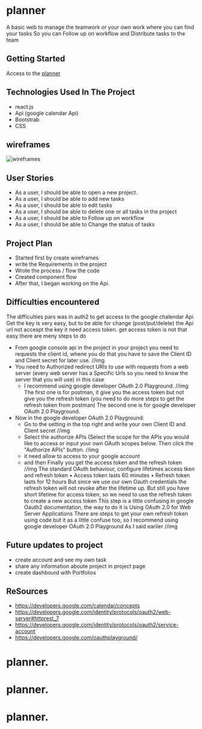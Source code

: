 # planner

A basic web to manage the teamwork or your own work where you can find your tasks
So you can Follow up on workflow and Distribute tasks to the team

## Getting Started

Access to the [planner]()

## Technologies Used In The Project

- react.js
- Api (google calendar Api)
- Bootstrab
- CSS

## wireframes

![wireframes]()

## User Stories

- As a user, I should be able to open a new project.
- As a user, I should be able to add new tasks
- As a user, I should be able to edit tasks
- As a user, I should be able to delete one or all tasks in the project
- As a user, I should be able to Follow up on workflow
- As a user, I should be able to Change the status of tasks

## Project Plan

- Started first by create wireframes
- write the Requirements in the project
- Wrote the process / flow the code
- Created component flow
- After that, I began working on the Api.

## Difficulties encountered

The difficulties pars was in auth2 to get access to the google chalendar Api
Get the key is very easy, but to be able for change (post/put/delete) the Api url not accespt the key it need access token.
get access token is not that easy there are meny steps to do

- From google console api in the project in your project you need to requests the client id, whene you do that you have to save the Client ID and Client secret for later use.
  //img
- You need to Authorized redirect URIs to use with requests from a web server (every web server has a Specific Urls so you need to know the server that you will use) in this case
  - I recommend using google developer OAuth 2.0 Playground.
    //img
    The first one is for postman, it give you the access token but not give you the refresh token (you need to do more steps to get the refresh token from postman)
    The second one is for google developer OAuth 2.0 Playground.
- Now in the google developer OAuth 2.0 Playground:
  - Go to the setting in the top right and write your own Client ID and Client secret
    //img
  - Select the authorize APIs (Select the scope for the APIs you would like to access or input your own OAuth scopes below. Then click the "Authorize APIs" button.
    //img
  - it need allow to access to your google account
  - and then Finally you get the access token and the refresh token
    //img
    The standard OAuth behaviour, configure lifetimes access tken and refresh token
    • Access token lasts 60 minutes
    • Refresh token lasts for 12 hours
    But since we use our own Oauth credentials the refresh token will not revoke after the lifetime up.
    But still you have short lifetime for access token, so we need to use the refresh token to create a new access token
    This step is a little confusing in google Oauth2 documentation, the way to do it is Using OAuth 2.0 for Web Server Applications
    There are steps to get your own refresh token using code but it as a little confuse too, so I recommend using google developer OAuth 2.0 Playground As I said earlier
    //img

## Future updates to project

- create account and see my own task
- share any information aboute project in project page
- create dashbourd with Portfolios

## ReSources

- https://developers.google.com/calendar/concepts
- https://developers.google.com/identity/protocols/oauth2/web-server#httprest_7
- https://developers.google.com/identity/protocols/oauth2/service-account
- https://developers.google.com/oauthplayground/
# planner.
# planner.
# planner.
